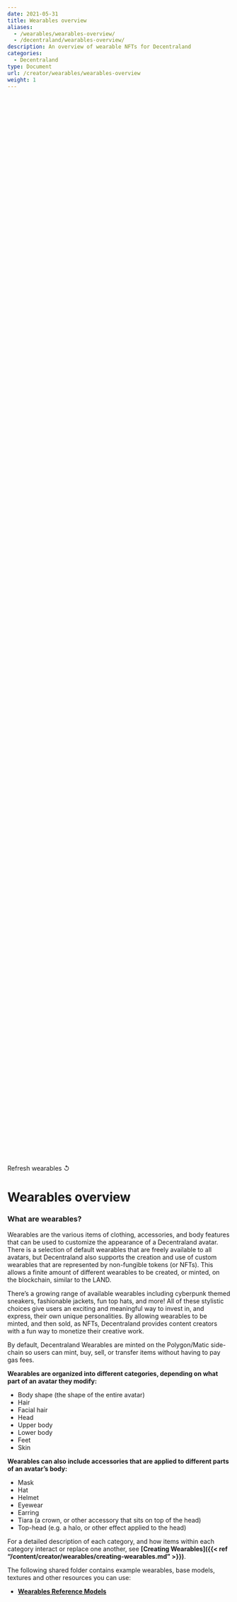 ```yaml
---
date: 2021-05-31
title: Wearables overview
aliases:
  - /wearables/wearables-overview/
  - /decentraland/wearables-overview/
description: An overview of wearable NFTs for Decentraland
categories:
  - Decentraland
type: Document
url: /creator/wearables/wearables-overview
weight: 1
---
```


<iframe id="emote-preview" style="width:100%;border:0;height:60vh;"></iframe>

<script>
  const profile = Math.ceil(Math.random() * 120)
document.getElementById("emote-preview").src = "https://wearable-preview.decentraland.org/?profile=default"+profile+"&transparentBackground&loop=true"

  function changeProfile() {
document.getElementById("emote-preview").contentWindow.postMessage({
  type: 'update',
  payload: { options: {
    profile: `default${Math.ceil(Math.random() * 120)}`
  } }
},'*')
return false
  }
</script>

<a onclick="changeProfile()" style="cursor: pointer">Refresh wearables ↺</a>

# **Wearables overview**

### **What are wearables?**

Wearables are the various items of clothing, accessories, and body features that can be used to customize the appearance of a Decentraland avatar. There is a selection of default wearables that are freely available to all avatars, but Decentraland also supports the creation and use of custom wearables that are represented by non-fungible tokens (or NFTs). This allows a finite amount of different wearables to be created, or minted, on the blockchain, similar to the LAND.

There’s a growing range of available wearables including cyberpunk themed sneakers, fashionable jackets, fun top hats, and more! All of these stylistic choices give users an exciting and meaningful way to invest in, and express, their own unique personalities. By allowing wearables to be minted, and then sold, as NFTs, Decentraland provides content creators with a fun way to monetize their creative work.

By default, Decentraland Wearables are minted on the Polygon/Matic side-chain so users can mint, buy, sell, or transfer items without having to pay gas fees.

**Wearables are organized into different categories, depending on what part of an avatar they modify:**

- Body shape (the shape of the entire avatar)
- Hair
- Facial hair
- Head
- Upper body 
- Lower body 
- Feet
- Skin

**Wearables can also include accessories that are applied to different parts of an avatar’s body:**

- Mask
- Hat
- Helmet
- Eyewear
- Earring
- Tiara (a crown, or other accessory that sits on top of the head)
- Top-head (e.g. a halo, or other effect applied to the head)

For a detailed description of each category, and how items within each category interact or replace one another, see **[Creating Wearables]({{< ref “/content/creator/wearables/creating-wearables.md” >}})**.

The following shared folder contains example wearables, base models, textures and other resources you can use:

- **[Wearables Reference Models](https://drive.google.com/drive/u/1/folders/12hOVgZsLriBuutoqGkIYEByJF8bA-rAU)**